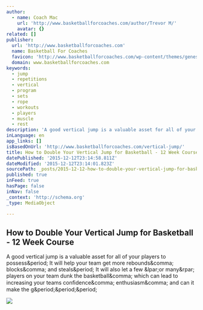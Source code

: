 ```yaml
---
author:
  - name: Coach Mac
    url: 'http://www.basketballforcoaches.com/author/Trevor M/'
    avatar: {}
related: []
publisher:
  url: 'http://www.basketballforcoaches.com'
  name: Basketball For Coaches
  favicon: 'http://www.basketballforcoaches.com/wp-content/themes/genesis/images/favicon.ico'
  domain: www.basketballforcoaches.com
keywords:
  - jump
  - repetitions
  - vertical
  - program
  - sets
  - rope
  - workouts
  - players
  - muscle
  - rest
description: 'A good vertical jump is a valuable asset for all of your players to possess. It will help your team get more rebounds, blocks, and steals. It will also let a few (or many) players on your team dunk the basketball, which can lead to increasing your teams conﬁdence, enthusiasm, and can it make the g...'
inLanguage: en
app_links: []
isBasedOnUrl: 'http://www.basketballforcoaches.com/vertical-jump/'
title: How to Double Your Vertical Jump for Basketball - 12 Week Course
datePublished: '2015-12-12T23:14:58.811Z'
dateModified: '2015-12-12T23:14:01.823Z'
sourcePath: _posts/2015-12-12-how-to-double-your-vertical-jump-for-basketball-12-week-co.md
published: true
inFeed: true
hasPage: false
inNav: false
_context: 'http://schema.org'
_type: MediaObject

---
```

<article style=""><h1>How to Double Your Vertical Jump for Basketball - 12 Week Course</h1><p>A good vertical jump is a valuable asset for all of your players to possess&amp;period; It will help your team get more rebounds&amp;comma; blocks&amp;comma; and steals&amp;period; It will also let a few &amp;lpar;or many&amp;rpar; players on your team dunk the basketball&amp;comma; which can lead to increasing your teams conﬁdence&amp;comma; enthusiasm&amp;comma; and can it make the g&amp;period;&amp;period;&amp;period;</p><img src="http://www.basketballforcoaches.com/wp-content/uploads/2013/01/how-to-jump-higher-featured.jpg" /></article>